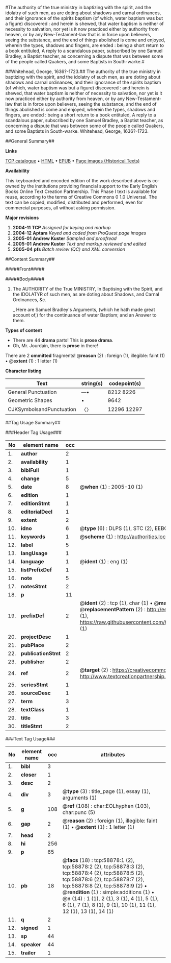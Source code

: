 #The authority of the true ministry in baptizing with the spirit, and the idolatry of such men, as are doting about shadows and carnal ordinances, and their ignorance of the spirits baptism (of which, water baptism was but a figure) discovered : and herein is shewed, that water baptism is neither of necessity to salvation, nor yet is it now practiced either by authority from heaven, or by any New-Testament-law that is in force upon believers, seeing the substance, and the end of things abolished is come and enjoyed, wherein the types, shadows and fingers, are ended : being a short return to a book entituled, A reply to a scandalous paper, subscribed by one Samuel Bradley, a Baptist teacher, as concerning a dispute that was between some of the people called Quakers, and some Baptists in South-warke.#

##Whitehead, George, 1636?-1723.##
The authority of the true ministry in baptizing with the spirit, and the idolatry of such men, as are doting about shadows and carnal ordinances, and their ignorance of the spirits baptism (of which, water baptism was but a figure) discovered : and herein is shewed, that water baptism is neither of necessity to salvation, nor yet is it now practiced either by authority from heaven, or by any New-Testament-law that is in force upon believers, seeing the substance, and the end of things abolished is come and enjoyed, wherein the types, shadows and fingers, are ended : being a short return to a book entituled, A reply to a scandalous paper, subscribed by one Samuel Bradley, a Baptist teacher, as concerning a dispute that was between some of the people called Quakers, and some Baptists in South-warke.
Whitehead, George, 1636?-1723.

##General Summary##

**Links**

[TCP catalogue](http://www.ota.ox.ac.uk/tcp/)  • 
[HTML](http://tei.it.ox.ac.uk/tcp/Texts-HTML/free/A65/A65838.html)  • 
[EPUB](http://tei.it.ox.ac.uk/tcp/Texts-EPUB/free/A65/A65838.epub) • 
[Page images (Historical Texts)](https://data.historicaltexts.jisc.ac.uk/view?pubId=eebo-12290414e&pageId=eebo-12290414e-58878-1)

**Availability**

This keyboarded and encoded edition of the
	       work described above is co-owned by the institutions
	       providing financial support to the Early English Books
	       Online Text Creation Partnership. This Phase I text is
	       available for reuse, according to the terms of Creative
	       Commons 0 1.0 Universal. The text can be copied,
	       modified, distributed and performed, even for
	       commercial purposes, all without asking permission.

**Major revisions**

1. __2004-11__ __TCP__ *Assigned for keying and markup*
1. __2004-12__ __Aptara__ *Keyed and coded from ProQuest page images*
1. __2005-01__ __Andrew Kuster__ *Sampled and proofread*
1. __2005-01__ __Andrew Kuster__ *Text and markup reviewed and edited*
1. __2005-04__ __pfs__ *Batch review (QC) and XML conversion*

##Content Summary##

#####Front#####

#####Body#####

1. The AUTHORITY of the True MINISTRY,
In Baptising with the Spirit, and the IDOLATYR
of such men, as are doting about Shadows,
and Carnal Ordinances, &c.

    _ Here are Samuel Bradley's Arguments, (which he hath made
great account of,) for the continuance of water Baptism; and
an Answer to them.

**Types of content**

  * There are 44 **drama** parts! This is **prose drama**.
  * Oh, Mr. Jourdain, there is **prose** in there!

There are 2 **ommitted** fragments! 
 @__reason__ (2) : foreign (1), illegible: faint (1)  •  @__extent__ (1) : 1 letter (1)

**Character listing**


|Text|string(s)|codepoint(s)|
|---|---|---|
|General Punctuation|—•|8212 8226|
|Geometric Shapes|▪|9642|
|CJKSymbolsandPunctuation|〈〉|12296 12297|

##Tag Usage Summary##

###Header Tag Usage###

|No|element name|occ|attributes|
|---|---|---|---|
|1.|__author__|2||
|2.|__availability__|1||
|3.|__biblFull__|1||
|4.|__change__|5||
|5.|__date__|8| @__when__ (1) : 2005-10 (1)|
|6.|__edition__|1||
|7.|__editionStmt__|1||
|8.|__editorialDecl__|1||
|9.|__extent__|2||
|10.|__idno__|6| @__type__ (6) : DLPS (1), STC (2), EEBO-CITATION (1), OCLC (1), VID (1)|
|11.|__keywords__|1| @__scheme__ (1) : http://authorities.loc.gov/ (1)|
|12.|__label__|5||
|13.|__langUsage__|1||
|14.|__language__|1| @__ident__ (1) : eng (1)|
|15.|__listPrefixDef__|1||
|16.|__note__|5||
|17.|__notesStmt__|2||
|18.|__p__|11||
|19.|__prefixDef__|2| @__ident__ (2) : tcp (1), char (1)  •  @__matchPattern__ (2) : ([0-9\-]+):([0-9IVX]+) (1), (.+) (1)  •  @__replacementPattern__ (2) : http://eebo.chadwyck.com/downloadtiff?vid=$1&page=$2 (1), https://raw.githubusercontent.com/textcreationpartnership/Texts/master/tcpchars.xml#$1 (1)|
|20.|__projectDesc__|1||
|21.|__pubPlace__|2||
|22.|__publicationStmt__|2||
|23.|__publisher__|2||
|24.|__ref__|2| @__target__ (2) : https://creativecommons.org/publicdomain/zero/1.0/ (1), http://www.textcreationpartnership.org/docs/. (1)|
|25.|__seriesStmt__|1||
|26.|__sourceDesc__|1||
|27.|__term__|3||
|28.|__textClass__|1||
|29.|__title__|3||
|30.|__titleStmt__|2||


###Text Tag Usage###

|No|element name|occ|attributes|
|---|---|---|---|
|1.|__bibl__|3||
|2.|__closer__|1||
|3.|__desc__|2||
|4.|__div__|3| @__type__ (3) : title_page (1), essay (1), arguments (1)|
|5.|__g__|108| @__ref__ (108) : char:EOLhyphen (103), char:punc (5)|
|6.|__gap__|2| @__reason__ (2) : foreign (1), illegible: faint (1)  •  @__extent__ (1) : 1 letter (1)|
|7.|__head__|2||
|8.|__hi__|256||
|9.|__p__|65||
|10.|__pb__|18| @__facs__ (18) : tcp:58878:1 (2), tcp:58878:2 (2), tcp:58878:3 (2), tcp:58878:4 (2), tcp:58878:5 (2), tcp:58878:6 (2), tcp:58878:7 (2), tcp:58878:8 (2), tcp:58878:9 (2)  •  @__rendition__ (1) : simple:additions (1)  •  @__n__ (14) : 1 (1), 2 (1), 3 (1), 4 (1), 5 (1), 6 (1), 7 (1), 8 (1), 9 (1), 10 (1), 11 (1), 12 (1), 13 (1), 14 (1)|
|11.|__q__|2||
|12.|__signed__|1||
|13.|__sp__|44||
|14.|__speaker__|44||
|15.|__trailer__|1||
